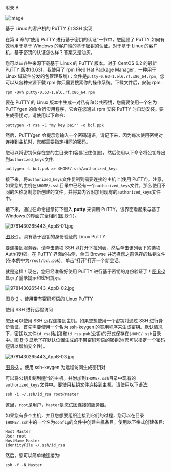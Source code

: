 附录 B

![image](../Images/frontdot.jpg)

基于 Linux 的客户机的 PuTTY 和 SSH 实现

在第 4 章的“使用 PuTTY 进行基于密钥的认证”一节中，您回顾了 PuTTY 如何有效地用于基于 Windows 的客户端的基于密钥的认证。对于基于 Linux 的客户机，基于密钥的认证怎么样？答案又是油灰。

您可以从各种来源下载基于 Linux 的 PuTTY 版本。对于 CentOS 6.2 的最新 PuTTY 版本(0.63)，我使用了 rpm (Red Hat Package Manager，一种用于 Linux 域软件分发的包管理系统)；文件是`putty-0.63-1.el6.rf.x86_64.rpm`。您可以从各种来源下载 rpm 你只需要搜索你的操作系统。下载文件后，安装 rpm:

```
rpm -Uvh putty-0.63-1.el6.rf.x86_64.rpm

```

要在 PuTTY 的 Linux 版本中生成一对私有和公共密钥，您需要使用一个名为 PuTTYgen 的命令行实用程序，它会在您通过 rpm 安装 PuTTY 时自动安装。要生成密钥对，请使用以下命令:

```
puttygen -t rsa -C "my key pair" -o bcl.ppk

```

然后，PuTTYgen 会提示您输入一个密码短语。请记下来，因为每次使用密钥对连接到主机时，您都需要指定相同的密码。

您可以将密钥保存在您的主目录中(容易记住位置)，然后使用以下命令将公钥导出到`authorized_keys`文件:

```
puttygen -L bcl.ppk >> $HOME/.ssh/authorized_keys

```

接下来，将`authorized_keys`文件复制到需要连接的主机上(使用 PuTTY)。注意，如果您的主机在`$HOME/.ssh`目录中已经有一个`authorized_keys`文件，那么使用不同的名称复制您新创建的文件，并将其内容附加到现有的`authorized_keys`文件中。

接下来，通过在命令提示符下键入 **putty** 来调用 PuTTY。该界面看起来与基于 Windows 的界面完全相同([图 B-1](#Fig1) )。

![9781430265443_AppB-01.jpg](../Images/9781430265443_AppB-01.jpg)

[图 B-1](#_Fig1) 。具有基于密钥的身份验证的 Linux PuTTY

要连接到服务器，请单击选项 SSH 以打开下拉列表，然后单击该列表下的选项 Auth(授权)。在 PuTTY 界面的右侧，单击 Browse 并选择您之前保存的私钥文件(在本例中为`/root/bcl.ppk`)。单击“打开”打开一个新会话。

就是这样！现在，您已经准备好使用 PuTTY 进行基于密钥的身份验证了！[图 B-2](#Fig2) 显示了登录提示和密码提示。

![9781430265443_AppB-02.jpg](../Images/9781430265443_AppB-02.jpg)

[图 B-2](#_Fig2) 。使用带有密码短语的 Linux PuTTY

使用 SSH 进行远程访问

您还可以使用 SSH 远程连接到主机。如果您想使用一个密钥对通过 SSH 进行身份验证，首先需要使用一个名为 ssh-keygen 的实用程序来生成密钥。默认情况下，密钥以文件`id_rsa`(私钥)和`id_rsa.pub`(公钥)的形式保存在`$HOME/.ssh`目录中。[图 B-3](#Fig3) 显示了在默认位置生成的不带密码短语的密钥对(您可以指定一个密码短语以增加安全性)。

![9781430265443_AppB-03.jpg](../Images/9781430265443_AppB-03.jpg)

[图 B-3](#_Fig3) 。使用 ssh-keygen 为远程访问生成密钥对

可以将公钥复制到适当的主机，并附加到`$HOME/.ssh`目录中现有的`authorized_keys`文件中。要使用私钥文件连接到主机，请使用以下语法:

```
ssh -i ~/.ssh/id_rsa root@Master

```

这里，`root`是用户，`Master`是您试图连接的服务器。

如果您有多个主机，并且您想要组织连接到它们的过程，您可以在目录`$HOME/.ssh`中的一个名为`config`的文件中创建主机条目。使用以下格式创建条目:

```
Host Master
User root
HostName Master
IdentityFile ~/.ssh/id_rsa

```

然后，您可以简单地连接为:

```
ssh -f -N Master

```